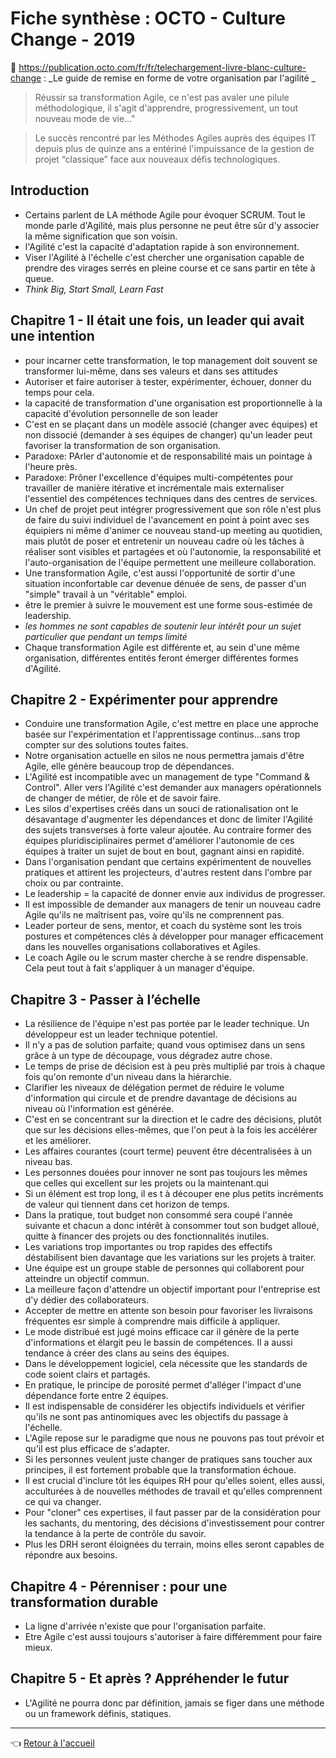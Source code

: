 # Fiche synthèse : OCTO - Culture Change - 2019

:link: <https://publication.octo.com/fr/fr/telechargement-livre-blanc-culture-change> : _Le guide de remise en forme de votre organisation par l'agilité _

> Réussir sa transformation Agile, ce n'est pas avaler une pilule méthodologique, il s'agit d'apprendre, progressivement, un tout nouveau mode de vie..."

> Le succès rencontré par les Méthodes Agiles auprès des équipes IT depuis plus de quinze ans a entériné l'impuissance de la gestion de projet “classique” face aux nouveaux défis technologiques.

## Introduction

- Certains parlent de LA méthode Agile pour évoquer SCRUM. Tout le monde parle d'Agilité, mais plus personne ne peut être sûr d'y associer la même signification que son voisin.
- l'Agilité c'est la capacité d'adaptation rapide à son environnement.
- Viser l'Agilité à l'échelle c'est chercher une organisation capable de prendre des virages serrés en pleine course et ce sans partir en tête à queue.
- _Think Big, Start Small, Learn Fast_

## Chapitre 1 - Il était une fois, un leader qui avait une intention

- pour incarner cette transformation, le top management doit souvent se transformer lui-même, dans ses valeurs et dans ses attitudes
- Autoriser et faire autoriser à tester, expérimenter, échouer, donner du temps pour cela.
- la capacité de transformation d'une organisation est proportionnelle à la capacité d'évolution personnelle de son leader
- C'est en se plaçant dans un modèle associé (changer avec équipes) et non dissocié (demander à ses équipes de changer) qu'un leader peut favoriser la transformation de son organisation.
- Paradoxe: PArler d'autonomie et de responsabilité mais un pointage à l'heure près.
- Paradoxe: Prôner l'excellence d'équipes multi-compétentes pour travailler de manière itérative et incrémentale mais externaliser l'essentiel des compétences techniques dans des centres de services.
- Un chef de projet peut intégrer progressivement que son rôle n'est plus de faire du suivi individuel de l'avancement en point à point avec ses équipiers ni même d'animer ce nouveau stand-up meeting au quotidien, mais plutôt de poser et entretenir un nouveau cadre où les tâches à réaliser sont visibles et partagées et où l'autonomie, la responsabilité et l'auto-organisation de l'équipe permettent une meilleure collaboration.
- Une transformation Agile, c'est aussi l'opportunité de sortir d'une situation inconfortable car devenue dénuée de sens, de passer d'un "simple" travail à un "véritable" emploi.
- être le premier à suivre le mouvement est une forme sous-estimée de leadership.
- _les hommes ne sont capables de soutenir leur intérêt pour un sujet particulier que pendant un temps limité_
- Chaque transformation Agile est différente et, au sein d'une même organisation, différentes entités feront émerger différentes formes d'Agilité.

## Chapitre 2 - Expérimenter pour apprendre

- Conduire une transformation Agile, c'est mettre en place une approche basée sur l'expérimentation et l'apprentissage continus...sans trop compter sur des solutions toutes faites.
- Notre organisation actuelle en silos ne nous permettra jamais d'être Agile, elle génère beaucoup trop de dépendances.
- L'Agilité est incompatible avec un management de type "Command & Control". Aller vers l'Agilité c'est demander aux managers opérationnels de changer de métier, de rôle et de savoir faire.
- Les silos d'expertises créés dans un souci de rationalisation ont le désavantage d'augmenter les dépendances et donc de limiter l'Agilité des sujets transverses à forte valeur ajoutée. Au contraire former des équipes pluridisciplinaires permet d'améliorer l'autonomie de ces équipes à traiter un sujet de bout en bout, gagnant ainsi en rapidité.
- Dans l'organisation pendant que certains expérimentent de nouvelles pratiques et attirent les projecteurs, d'autres restent dans l'ombre par choix ou par contrainte.
- Le leadership = la capacité de donner envie aux individus de progresser.
- Il est impossible de demander aux managers de tenir un nouveau cadre Agile qu'ils ne maîtrisent pas, voire qu'ils ne comprennent pas.
- Leader porteur de sens, mentor, et coach du système sont les trois postures et compétences clés à développer pour manager efficacement dans les nouvelles organisations collaboratives et Agiles.
- Le coach Agile ou le scrum master cherche à se rendre dispensable. Cela peut tout à fait s'appliquer à un manager d'équipe.

## Chapitre 3 - Passer à l’échelle

- La résilience de l'équipe n'est pas portée par le leader technique. Un développeur est un leader technique potentiel.
- Il n'y a pas de solution parfaite; quand vous optimisez dans un sens grâce à un type de découpage, vous dégradez autre chose.
- Le temps de prise de décision est à peu près multiplié par trois à chaque fois qu'on remonte d'un niveau dans la hiérarchie.
- Clarifier les niveaux de délégation permet de réduire le volume d'information qui circule et de prendre davantage de décisions au niveau où l'information est générée.
- C'est en se concentrant sur la direction et le cadre des décisions, plutôt que sur les décisions elles-mêmes, que l'on peut à la fois les accélérer et les améliorer.
- Les affaires courantes (court terme) peuvent être décentralisées à un niveau bas.
- Les personnes douées pour innover ne sont pas toujours les mêmes que celles qui excellent sur les projets ou la maintenant.qui
- Si un élément est trop long, il es t à découper ene plus petits incréments de valeur qui tiennent dans cet horizon de temps.
- Dans la pratique, tout budget non consommé sera coupé l'année suivante et chacun a donc intérêt à consommer tout son budget alloué, quitte à financer des projets ou des fonctionnalités inutiles.
- Les variations trop importantes ou trop rapides des effectifs déstabilisent bien davantage que les variations sur les projets à traiter.
- Une équipe est un groupe stable de personnes qui collaborent pour atteindre un objectif commun.
- La meilleure façon d'attendre un objectif important pour l'entreprise est d'y dédier des collaborateurs.
- Accepter de mettre en attente son besoin pour favoriser les livraisons fréquentes esr simple à comprendre mais difficile à appliquer.
- Le mode distribué est jugé moins efficace car il génère de la perte d'informations et élargit peu le bassin de compétences. Il a aussi tendance à créer des clans au seins des équipes.
- Dans le développement logiciel, cela nécessite que les standards de code soient clairs et partagés.
- En pratique, le principe de porosité permet d'alléger l'impact d'une dépendance forte entre 2 équipes.
- Il est indispensable de considérer les objectifs individuels et vérifier qu'ils ne sont pas antinomiques avec les objectifs du passage à l'échelle.
- L'Agile repose sur le paradigme que nous ne pouvons pas tout prévoir et qu'il est plus efficace de s'adapter.
- Si les personnes veulent juste changer de pratiques sans toucher aux principes, il est fortement probable que la transformation échoue.
- Il est crucial d'inclure tôt les équipes RH pour qu'elles soient, elles aussi, acculturées à de nouvelles méthodes de travail et qu'elles comprennent ce qui va changer.
- Pour "cloner" ces expertises, il faut passer par de la considération pour les sachants, du mentoring, des décisions d'investissement pour contrer la tendance à la perte de contrôle du savoir.
- Plus les DRH seront éloignées du terrain, moins elles seront capables de répondre aux besoins.

## Chapitre 4 - Pérenniser : pour une transformation durable

- La ligne d'arrivée n'existe que pour l'organisation parfaite.
- Etre Agile c'est aussi toujours s'autoriser à faire différemment pour faire mieux.

## Chapitre 5 - Et après ? Appréhender le futur

- L'Agilité ne pourra donc par définition, jamais se figer dans une méthode ou un framework définis, statiques.

---
:point_left: [Retour à l'accueil](../README.md)
